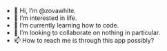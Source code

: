 - 👋 Hi, I’m @zovawhite.
- 👀 I’m interested in life.
- 🌱 I’m currently learning how to code.
- 💞️ I’m looking to collaborate on nothing in particular.
- 📫 How to reach me is through this app possibly?

<!---
zovawhite/zovawhite is a ✨ special ✨ repository because its `README.md` (this file) appears on your GitHub profile.
You can click the Preview link to take a look at your changes.
--->
